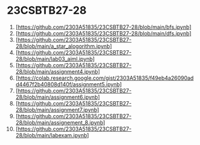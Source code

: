 # 23CSBTB27-28
1. [https://github.com/2303A51835/23CSBTB27-28/blob/main/bfs.ipynb]
2. [https://github.com/2303A51835/23CSBTB27-28/blob/main/dfs.ipynb]
3. [https://github.com/2303A51835/23CSBTB27-28/blob/main/a_star_alogorithm.ipynb]
4. [https://github.com/2303A51835/23CSBTB27-28/blob/main/lab03_aiml.ipynb]
5. [https://github.com/2303A51835/23CSBTB27-28/blob/main/assignment4.ipynb]
6. [https://colab.research.google.com/gist/2303A51835/f49eb4a26090add4467f2b40808d140f/assignment5.ipynb]
7. [https://github.com/2303A51835/23CSBTB27-28/blob/main/assignment6.ipynb]
8. [https://github.com/2303A51835/23CSBTB27-28/blob/main/assignment7.ipynb]
9. [https://github.com/2303A51835/23CSBTB27-28/blob/main/assignement_8.ipynb]
10. [https://github.com/2303A51835/23CSBTB27-28/blob/main/labexam.ipynb]

